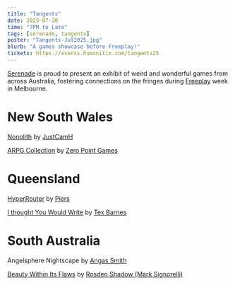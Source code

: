 ```yaml
---
title: "Tangents"
date: 2025-07-30
time: "7PM to Late"
tags: [serenade, tangents]
poster: "Tangents-Jul2025.jpg"
blurb: "A games showcase before Freeplay!"
tickets: https://events.humanitix.com/tangents25
---
```


[Serenade](https://serenade.games/) is proud to present an exhibit of weird and wonderful games from across Australia, fostering connections on the fringes during [Freeplay](https://www.freeplay.net.au/) week in Melbourne.

# New South Wales

[Nonolith](https://store.steampowered.com/app/3203340/Nonolith/) by [JustCamH](https://bsky.app/profile/justcamh.bsky.social)

[ARPG Collection](https://store.steampowered.com/app/3614300/ARPG_Collection__Sales_Science__Spirits/) by [Zero Point Games](https://bsky.app/profile/zero-point-games.bsky.social)

# Queensland

[HyperRouter](https://bsky.app/profile/piers.zip/post/3lrgurm7f6c2j) by [Piers](https://bsky.app/profile/piers.zip)

[I thought You Would Write](https://neighbourhood-snake.itch.io/i-thought-you-would-write) by [Tex Barnes](https://bsky.app/profile/soyoudontneedto.bsky.social)

# South Australia

Angelsphere Nightscape by [Angas Smith](https://bsky.app/profile/yikescg.bsky.social)

[Beauty Within Its Flaws](https://rosden.itch.io/beauty-within-its-flaws) by [Rosden Shadow (Mark Signorelli)](https://x.com/Rosden_Shadow)